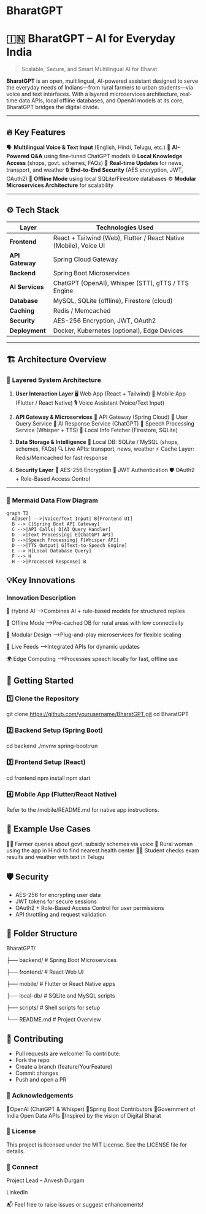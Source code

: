 # BharatGPT
# 🇮🇳 BharatGPT – AI for Everyday India

> Scalable, Secure, and Smart Multilingual AI for Bharat

**BharatGPT** is an open, multilingual, AI-powered assistant designed to serve the everyday needs of Indians—from rural farmers to urban students—via voice and text interfaces. With a layered microservices architecture, real-time data APIs, local offline databases, and OpenAI models at its core, BharatGPT bridges the digital divide.

---

## 🔥 Key Features

 🗣️ **Multilingual Voice & Text Input** (English, Hindi, Telugu, etc.)
 🧠 **AI-Powered Q&A** using fine-tuned ChatGPT models
 🌐 **Local Knowledge Access** (shops, govt. schemes, FAQs)
 🚆 **Real-time Updates** for news, transport, and weather
 🔒 **End-to-End Security** (AES encryption, JWT, OAuth2)
 📶 **Offline Mode** using local SQLite/Firestore databases
 ⚙️ **Modular Microservices Architecture** for scalability

---

## ⚙️ Tech Stack

| Layer                | Technologies Used |
|---------------------|-------------------|
| **Frontend**        | React + Tailwind (Web), Flutter / React Native (Mobile), Voice UI |
| **API Gateway**     | Spring Cloud Gateway |
| **Backend**         | Spring Boot Microservices |
| **AI Services**     | ChatGPT (OpenAI), Whisper (STT), gTTS / TTS Engine |
| **Database**        | MySQL, SQLite (offline), Firestore (cloud) |
| **Caching**         | Redis / Memcached |
| **Security**        | AES-256 Encryption, JWT, OAuth2 |
| **Deployment**      | Docker, Kubernetes (optional), Edge Devices |

---

## 🏗️ Architecture Overview

### 🔷 **Layered System Architecture**

1. **User Interaction Layer**
    🖥️ Web App (React + Tailwind)
    📲 Mobile App (Flutter / React Native)
    🎙️ Voice Assistant (Voice/Text Input)

2. **API Gateway & Microservices**
    🚦 API Gateway (Spring Cloud)
    🔹 User Query Service
    🔹 AI Response Service (ChatGPT)
    🔹 Speech Processing Service (Whisper + TTS)
    🔹 Local Info Fetcher (Firestore, SQLite)

3. **Data Storage & Intelligence**
    📂 Local DB: SQLite / MySQL (shops, schemes, FAQs)
    🔍 Live APIs: transport, news, weather
    ⚡ Cache Layer: Redis/Memcached for fast response

4. **Security Layer**
    🔐 AES-256 Encryption
    🔑 JWT Authentication
    🛡️ OAuth2 + Role-Based Access Control

---

### 🔄 **Mermaid Data Flow Diagram**
```mermaid
graph TD
  A[User] -->|Voice/Text Input| B[Frontend UI]
  B --> C[Spring Boot API Gateway]
  C -->|API Calls| D[AI Query Handler]
  D -->|Text Processing| E[ChatGPT API]
  D -->|Speech Processing| F[Whisper API]
  D -->|TTS Output| G[Text-to-Speech Engine]
  E --> H[Local Database Query]
  F --> H
  H -->|Processed Response| B
```

## 💡Key Innovations
### Innovation	Description
🔀 Hybrid AI -->Combines AI + rule-based models for structured replies

📶 Offline Mode -->Pre-cached DB for rural areas with low connectivity

🧩 Modular Design -->Plug-and-play microservices for flexible scaling

🔄 Live Feeds -->Integrated APIs for dynamic updates

🌍 Edge Computing	 -->Processes speech locally for fast, offline use

## 🚀 Getting Started
### 1️⃣ Clone the Repository
git clone https://github.com/yourusername/BharatGPT.git
cd BharatGPT

### 2️⃣ Backend Setup (Spring Boot)
cd backend
./mvnw spring-boot:run

### 3️⃣ Frontend Setup (React)
cd frontend
npm install
npm start

### 4️⃣ Mobile App (Flutter/React Native)
Refer to the /mobile/README.md for native app instructions.

## 🧪 Example Use Cases
👨‍🌾 Farmer queries about govt. subsidy schemes via voice
🧕 Rural woman using the app in Hindi to find nearest health center
🧑‍🎓 Student checks exam results and weather with text in Telugu

## 🛡️ Security
- AES-256 for encrypting user data
- JWT tokens for secure sessions
- OAuth2 + Role-Based Access Control for user permissions
- API throttling and request validation

## 📂 Folder Structure

BharatGPT/

├── backend/ # Spring Boot Microservices

├── frontend/ # React Web UI

├── mobile/ # Flutter or React Native apps

├── local-db/ # SQLite and MySQL scripts

├── scripts/ # Shell scripts for setup

└── README.md # Project Overview

## 🤝 Contributing
- Pull requests are welcome! To contribute:
- Fork the repo
- Create a branch (feature/YourFeature)
- Commit changes
- Push and open a PR


### 🌟 Acknowledgements
🔹OpenAI (ChatGPT & Whisper)
🔹Spring Boot Contributors
🔹Government of India Open Data APIs
🔹Inspired by the vision of Digital Bharat


### 📄 License
This project is licensed under the MIT License. See the LICENSE file for details.


### 🔗 Connect

Project Lead – Anvesh Durgam

LinkedIn

📬 Feel free to raise issues or suggest enhancements!
